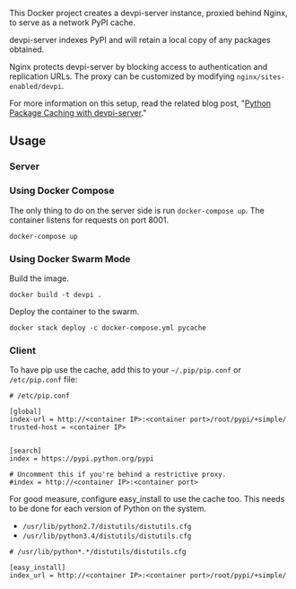 This Docker project creates a devpi-server instance, proxied behind Nginx, to
serve as a network PyPI cache.

devpi-server indexes PyPI and will retain a local copy of any packages
obtained.

Nginx protects devpi-server by blocking access to authentication and
replication URLs. The proxy can be customized by modifying
`nginx/sites-enabled/devpi`.

For more information on this setup, read the related blog post,
"[Python Package Caching with devpi-server](https://hunted.codes/devpi-server-python-cache.html)."


## Usage

### Server


### Using Docker Compose

The only thing to do on the server side is run `docker-compose up`. The
container listens for requests on port 8001.

```
docker-compose up
```

### Using Docker Swarm Mode

Build the image.

```
docker build -t devpi .
```

Deploy the container to the swarm.

```
docker stack deploy -c docker-compose.yml pycache
```

### Client

To have pip use the cache, add this to your `~/.pip/pip.conf` or
`/etc/pip.conf` file:

```
# /etc/pip.conf

[global]
index-url = http://<container IP>:<container port>/root/pypi/+simple/
trusted-host = <container IP>


[search]
index = https://pypi.python.org/pypi

# Uncomment this if you're behind a restrictive proxy.
#index = http://<container IP>:<container port>
```

For good measure, configure easy_install to use the cache too. This needs to be
done for each version of Python on the system.

- `/usr/lib/python2.7/distutils/distutils.cfg`
- `/usr/lib/python3.4/distutils/distutils.cfg`

```
# /usr/lib/python*.*/distutils/distutils.cfg

[easy_install]
index_url = http://<container IP>:<container port>/root/pypi/+simple/
```
